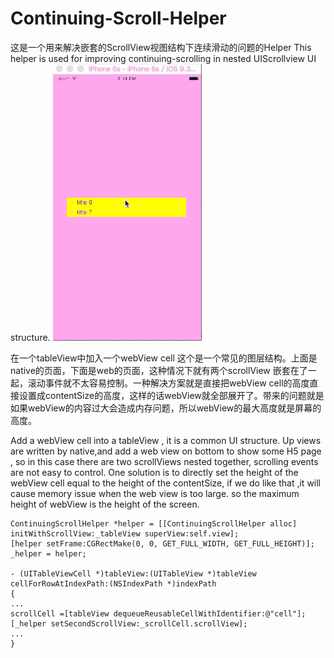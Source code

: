 # Continuing-Scroll-Helper
这是一个用来解决嵌套的ScrollView视图结构下连续滑动的问题的Helper
This helper is used for improving continuing-scrolling in nested UIScrollview UI structure.
![image](https://github.com/Yesi-hoang/TaoBaoTopLine/blob/master/Gif/TaoBaoTopLineGif.gif)

在一个tableView中加入一个webView cell 这个是一个常见的图层结构。上面是native的页面，下面是web的页面，这种情况下就有两个scrollView 嵌套在了一起，滚动事件就不太容易控制。一种解决方案就是直接把webView cell的高度直接设置成contentSize的高度，这样的话webView就全部展开了。带来的问题就是如果webView的内容过大会造成内存问题，所以webView的最大高度就是屏幕的高度。

Add a webView cell into a tableView , it is a common UI structure. Up views are written by native,and add a web view on bottom to show some H5 page , so in this case there are two scrollViews nested together, scrolling events are not easy to control. One solution is to directly set the height of the webView cell equal to the height of the contentSize, if we do like that ,it will cause memory issue when the web view is too large. so the maximum height of webView is the height of the screen.

```objc
ContinuingScrollHelper *helper = [[ContinuingScrollHelper alloc] initWithScrollView:_tableView superView:self.view];
[helper setFrame:CGRectMake(0, 0, GET_FULL_WIDTH, GET_FULL_HEIGHT)];
_helper = helper;

- (UITableViewCell *)tableView:(UITableView *)tableView cellForRowAtIndexPath:(NSIndexPath *)indexPath
{
...
scrollCell =[tableView dequeueReusableCellWithIdentifier:@"cell"];
[_helper setSecondScrollView:_scrollCell.scrollView];
...
}
```
